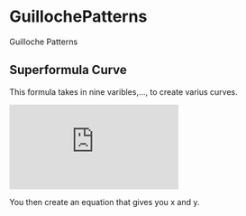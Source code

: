 # GuillochePatterns
Guilloche Patterns


## Superformula Curve
This formula takes in nine varibles,..., to create varius curves.

![equation](https://latex.codecogs.com/gif.latex?%5Cleft%5B%5Cleft%28%5Cfrac%7B%5Ccos%5Cleft%28%5Cfrac%7Bm_%7B1%7D%5Ccdot%20current%7D%7B4%7D%5Cright%29%7D%7Ba%7D%5Cright%29%5E%7Bn_%7B2%7D%7D&plus;%5Cleft%28%5Cfrac%7B%5Csin%5Cleft%28%5Cfrac%7Bm_%7B2%7D%5Ccdot%20current%7D%7B4%7D%5Cright%29%7D%7Bb%7D%5Cright%29%5E%7Bn_%7B3%7D%7D%5Cright%5D%5E%7B-%5Cfrac%7B1%7D%7Bn_%7B1%7D%7D%7D)

You then create an equation that gives you x and y.

